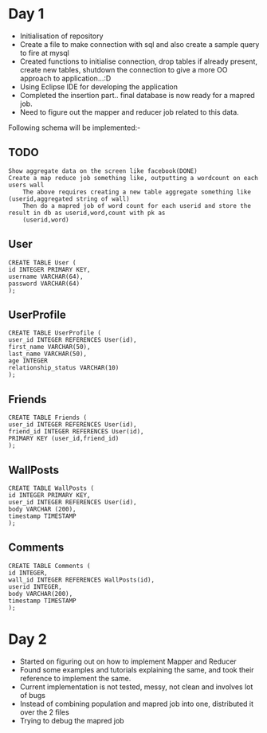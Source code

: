 Day 1
=====

* Initialisation of repository
* Create a file to make connection with sql and also create a sample query to fire at mysql
* Created functions to initialise connection, drop tables if already present, create new tables, shutdown the connection
  to give a more OO approach to application...:D
* Using Eclipse IDE for developing the application
* Completed the insertion part.. final database is now ready for a mapred job.
* Need to figure out the mapper and reducer job related to this data.

Following schema will be implemented:-

TODO
-----
    Show aggregate data on the screen like facebook(DONE)
    Create a map reduce job something like, outputting a wordcount on each users wall
        The above requires creating a new table aggregate something like (userid,aggregated string of wall)
        Then do a mapred job of word count for each userid and store the result in db as userid,word,count with pk as
        (userid,word)

User
----
    CREATE TABLE User (
    id INTEGER PRIMARY KEY,
    username VARCHAR(64),
    password VARCHAR(64)
    );

UserProfile
-----------
    CREATE TABLE UserProfile (
    user_id INTEGER REFERENCES User(id),
    first_name VARCHAR(50),
    last_name VARCHAR(50),
    age INTEGER
    relationship_status VARCHAR(10)
    );

Friends
-------
    CREATE TABLE Friends (
    user_id INTEGER REFERENCES User(id),
    friend_id INTEGER REFERENCES User(id),
    PRIMARY KEY (user_id,friend_id)
    );

WallPosts
----------
    CREATE TABLE WallPosts (
    id INTEGER PRIMARY KEY,
    user_id INTEGER REFERENCES User(id),
    body VARCHAR (200),
    timestamp TIMESTAMP
    );

Comments
--------
    CREATE TABLE Comments (
    id INTEGER,
    wall_id INTEGER REFERENCES WallPosts(id),
    userid INTEGER,
    body VARCHAR(200),
    timestamp TIMESTAMP
    );


Day 2
=====
* Started on figuring out on how to implement Mapper and Reducer
* Found some examples and tutorials explaining the same, and took their reference to implement the same.
* Current implementation is not tested, messy, not clean and involves lot of bugs
* Instead of combining population and mapred job into one, distributed it over the 2 files
* Trying to debug the mapred job

